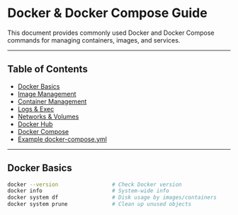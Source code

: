 # Docker & Docker Compose Guide

This document provides commonly used Docker and Docker Compose commands for managing containers, images, and services.

---

## Table of Contents
- [Docker Basics](#docker-basics)
- [Image Management](#image-management)
- [Container Management](#container-management)
- [Logs & Exec](#logs--exec)
- [Networks & Volumes](#networks--volumes)
- [Docker Hub](#docker-hub)
- [Docker Compose](#docker-compose)
- [Example docker-compose.yml](#example-docker-composeyml)

---

## Docker Basics
```bash
docker --version                 # Check Docker version
docker info                      # System-wide info
docker system df                 # Disk usage by images/containers
docker system prune              # Clean up unused objects
